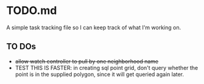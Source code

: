 # TODO.md

A simple task tracking file so I can keep track of what I'm working on.

## TO DOs
* ~~allow watch controller to pull by one neighborhood name~~
* TEST THIS IS FASTER: in creating sql point grid, don't query whether the point is in the supplied polygon, since it will get queried again later.
